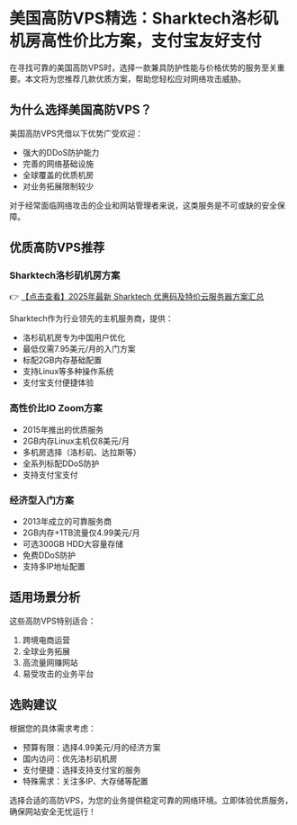 # 美国高防VPS精选：Sharktech洛杉矶机房高性价比方案，支付宝友好支付

在寻找可靠的美国高防VPS时，选择一款兼具防护性能与价格优势的服务至关重要。本文将为您推荐几款优质方案，帮助您轻松应对网络攻击威胁。

## 为什么选择美国高防VPS？

美国高防VPS凭借以下优势广受欢迎：
- 强大的DDoS防护能力
- 完善的网络基础设施
- 全球覆盖的优质机房
- 对业务拓展限制较少

对于经常面临网络攻击的企业和网站管理者来说，这类服务是不可或缺的安全保障。

## 优质高防VPS推荐

### Sharktech洛杉矶机房方案
👉 [【点击查看】2025年最新 Sharktech 优惠码及特价云服务器方案汇总](https://bit.ly/Sharktech)

Sharktech作为行业领先的主机服务商，提供：
- 洛杉矶机房专为中国用户优化
- 最低仅需7.95美元/月的入门方案
- 标配2GB内存基础配置
- 支持Linux等多种操作系统
- 支付宝支付便捷体验

### 高性价比IO Zoom方案
- 2015年推出的优质服务
- 2GB内存Linux主机仅8美元/月
- 多机房选择（洛杉矶、达拉斯等）
- 全系列标配DDoS防护
- 支持支付宝支付

### 经济型入门方案
- 2013年成立的可靠服务商
- 2GB内存+1TB流量仅4.99美元/月
- 可选300GB HDD大容量存储
- 免费DDoS防护
- 支持多IP地址配置

## 适用场景分析

这些高防VPS特别适合：
1. 跨境电商运营
2. 全球业务拓展
3. 高流量网赚网站
4. 易受攻击的业务平台

## 选购建议

根据您的具体需求考虑：
- 预算有限：选择4.99美元/月的经济方案
- 国内访问：优先洛杉矶机房
- 支付便捷：选择支持支付宝的服务
- 特殊需求：关注多IP、大存储等配置

选择合适的高防VPS，为您的业务提供稳定可靠的网络环境。立即体验优质服务，确保网站安全无忧运行！